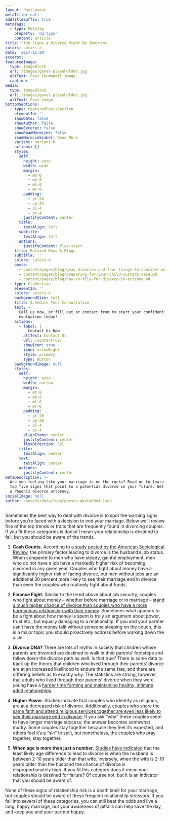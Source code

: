 ```yaml
---
layout: PostLayout
metaTitle: null
addTitleSuffix: true
metaTags:
  - type: MetaTag
    property: 'og:type'
    content: article
title: Five Signs a Divorce Might Be Imminent
colors: colors-a
date: '2017-11-20'
excerpt: ''
featuredImage:
  type: ImageBlock
  url: /images/gavel-placeholder.jpg
  altText: Post thumbnail image
  caption: ''
media:
  type: ImageBlock
  url: /images/gavel-placeholder.jpg
  altText: Post image
bottomSections:
  - type: FeaturedPostsSection
    elementId: ''
    showDate: false
    showAuthor: false
    showExcerpt: false
    showReadMoreLink: false
    readMoreLinkLabel: Read More
    variant: variant-b
    actions: []
    styles:
      self:
        height: auto
        width: wide
        margin:
          - mt-0
          - mb-0
          - ml-0
          - mr-0
        padding:
          - pt-24
          - pb-24
          - pl-4
          - pr-4
        justifyContent: center
      title:
        textAlign: left
      subtitle:
        textAlign: left
      actions:
        justifyContent: flex-start
    title: Related News & Blogs
    subtitle: ''
    colors: colors-d
    posts:
      - content/pages/blog/gray-divorces-and-four-things-to-consider.md
      - content/pages/blog/preparing-for-your-child-custody-case.md
      - content/pages/blog/how-to-file-for-divorce-in-arizona.md
  - type: CtaSection
    elementId: ''
    colors: colors-b
    backgroundSize: full
    title: Schedule Your Consultation
    text: >
      Call us now, or fill out or contact from to start your confidential case
      evaluation today!
    actions:
      - label: |
          Contact Us Now
        altText: Contact Us
        url: /contact-us/
        showIcon: true
        icon: arrowRight
        style: primary
        type: Button
    backgroundImage: null
    styles:
      self:
        height: auto
        width: narrow
        margin:
          - mt-0
          - mb-0
          - ml-0
          - mr-0
        padding:
          - pt-28
          - pb-28
          - pl-4
          - pr-4
        alignItems: center
        justifyContent: center
        flexDirection: col
      title:
        textAlign: center
      text:
        textAlign: center
      actions:
        justifyContent: center
metaDescription: >-
  Are you feeling like your marriage is on the rocks? Read on to learn about the
  top five signs that point to a potential divorce in your future. Get help from
  a Phoenix divorce attorney.
socialImage: null
author: content/data/team/person-qkxt493m4.json
---
```


Sometimes the best way to deal with divorce is to spot the warning signs before you’re faced with a decision to end your marriage. Below we’ll review five of the top trends or traits that are frequently found in divorcing couples. If you fit these categories is doesn’t mean your relationship is destined to fail, but you should be aware of the trends.

1.  **Cash Counts.** According to [a study posted by the American Sociological Review](https://www.asanet.org/sites/default/files/attach/journals/aug16asrfeature.pdf), the primary factor leading to divorce is the husband’s job status. When compared to men who have steady, gainful employment, men who do not have a job have a markedly higher risk of becoming divorced in any given year. Couples who fight about money have a significantly higher risk of facing divorce, but men without jobs are an additional 30 percent more likely to see their marriage end in divorce than even the couples who routinely fight about funds.

2.  **Finance Fight.** Similar to the trend above about job security, couples who fight about money – whether before marriage or in marriage – [stand a much higher chance of divorce than couples who have a more harmonious relationship with their money](https://onlinelibrary.wiley.com/doi/abs/10.1111/j.1741-3729.2012.00715.x). Sometimes what appears to be a fight about how money is spent is truly an argument about power, trust etc., but equally damaging to a relationship. If you and your partner can’t have the money talk without someone sleeping on the couch, this is a major topic you should proactively address before walking down the aisle.

3.  **Divorce DNA?** There are lots of myths in society that children whose parents are divorced are destined to walk in their parents’ footsteps and follow down the divorce path as well. Is that true? There is some data to back up the theory that children who lived through their parents’ divorce are at an increased likelihood to endure the same fate, and there are differing beliefs as to exactly why. The statistics are strong, however, that adults who lived through their parents’ divorce when they were young have a [harder time forming and maintaining healthy, intimate adult relationships](https://www.scientificamerican.com/article/is-divorce-bad-for-children/).

4.  **Higher Power.** Studies indicate that couples who identify as religious, are at a decreased risk of divorce. Additionally, [couples who share the same faith and attend religious services together are even less likely to see their marriage end in divorce](https://www.bgsu.edu/arts-and-sciences/psychology/graduate-program/clinical/the-psychology-of-spirituality-and-family/research-findings/divorce.html). If you ask “why” these couples seem to have longer marriage success, the answer becomes somewhat murky. Some couples stay together because they feel it’s expected, and others feel it’s a “sin” to split, but nonetheless, the couples who pray together, stay together.

5.  **When age is more than just a number.** [Studies have indicated](https://pubmed.ncbi.nlm.nih.gov/7873718/) that the least likely age difference to lead to divorce is when the husband is between 2-10 years older than that wife. Inversely, when the wife is 2-10 years older than the husband the chance of divorce is disproportionately high. If you fit this category does it mean your relationship is destined for failure? Of course not, but it is an indicator that you should be aware of.

None of these signs of relationship risk is a death knell for your marriage, but couples should be aware of these frequent relationship stressors. If you fall into several of these categories, you can still beat the odds and live a long, happy marriage, but your awareness of pitfalls can help save the day, and keep you and your partner happy.
